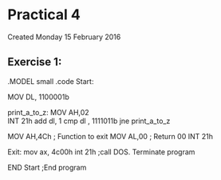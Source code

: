 # Practical 4
Created Monday 15 February 2016

Exercise 1:
-----------
.MODEL small
.code
Start:
	
MOV DL, 1100001b
	
print_a_to_z:
MOV AH,02      
INT 21h
add dl, 1
cmp dl , 1111011b
jne print_a_to_z
	
	
MOV AH,4Ch   ; Function to exit
MOV AL,00    ; Return 00
INT 21h
	
Exit:
mov ax, 4c00h
int 21h 			;call DOS. Terminate program
	
END Start 			;End program
	

